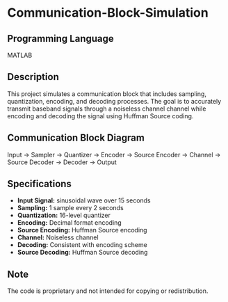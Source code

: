 # Communication-Block-Simulation

## Programming Language
MATLAB

## Description
This project simulates a communication block that includes sampling, quantization, encoding, and decoding processes. The goal is to accurately transmit baseband signals through a noiseless channel channel while encoding and decoding the signal using Huffman Source coding.

## Communication Block Diagram
Input -> Sampler -> Quantizer -> Encoder -> Source Encoder -> Channel -> Source Decoder -> Decoder -> Output

## Specifications
- **Input Signal:** sinusoidal wave over 15 seconds
- **Sampling:** 1 sample every 2 seconds
- **Quantization:** 16-level quantizer
- **Encoding:** Decimal format encoding
- **Source Encoding:** Huffman Source encoding
- **Channel:** Noiseless channel
- **Decoding:** Consistent with encoding scheme
- **Source Decoding:** Huffman Source decoding

## Note
The code is proprietary and not intended for copying or redistribution.
